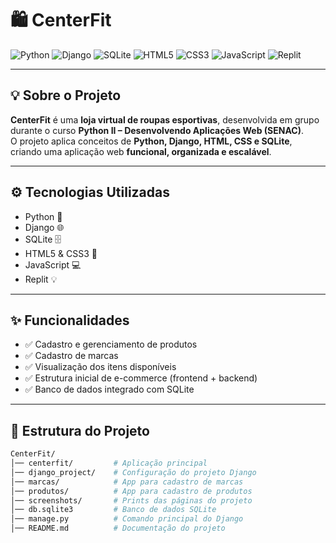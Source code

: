 # 🛍️ CenterFit  

![Python](https://img.shields.io/badge/Python-3776AB?style=for-the-badge&logo=python&logoColor=white)
![Django](https://img.shields.io/badge/Django-092E20?style=for-the-badge&logo=django&logoColor=white)
![SQLite](https://img.shields.io/badge/SQLite-003B57?style=for-the-badge&logo=sqlite&logoColor=white)
![HTML5](https://img.shields.io/badge/HTML5-E34F26?style=for-the-badge&logo=html5&logoColor=white)
![CSS3](https://img.shields.io/badge/CSS3-1572B6?style=for-the-badge&logo=css3&logoColor=white)
![JavaScript](https://img.shields.io/badge/JavaScript-F7DF1E?style=for-the-badge&logo=javascript&logoColor=black)
![Replit](https://img.shields.io/badge/Replit-20232A?style=for-the-badge&logo=replit&logoColor=white)

---

## 💡 Sobre o Projeto
**CenterFit** é uma **loja virtual de roupas esportivas**, desenvolvida em grupo durante o curso **Python II – Desenvolvendo Aplicações Web (SENAC)**.  
O projeto aplica conceitos de **Python, Django, HTML, CSS e SQLite**, criando uma aplicação web **funcional, organizada e escalável**.

---

## ⚙️ Tecnologias Utilizadas
- Python 🐍  
- Django 🌐  
- SQLite 🗄️  
- HTML5 & CSS3 🎨  
- JavaScript 💻  
- Replit 💡  

---

## ✨ Funcionalidades
- ✅ Cadastro e gerenciamento de produtos  
- ✅ Cadastro de marcas  
- ✅ Visualização dos itens disponíveis  
- ✅ Estrutura inicial de e-commerce (frontend + backend)  
- ✅ Banco de dados integrado com SQLite  

---

## 📂 Estrutura do Projeto
```bash
CenterFit/
│── centerfit/         # Aplicação principal
│── django_project/    # Configuração do projeto Django
│── marcas/            # App para cadastro de marcas
│── produtos/          # App para cadastro de produtos
│── screenshots/       # Prints das páginas do projeto
│── db.sqlite3         # Banco de dados SQLite
│── manage.py          # Comando principal do Django
│── README.md          # Documentação do projeto
